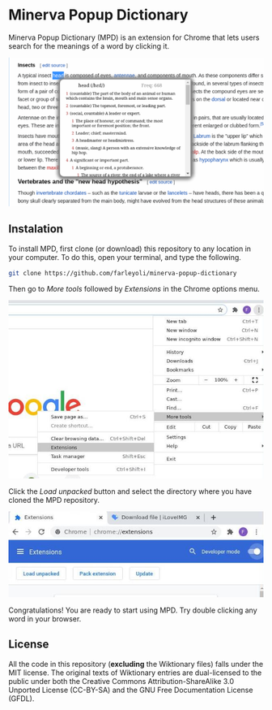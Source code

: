 # Minerva Popup Dictionary

Minerva Popup Dictionary (MPD) is an extension for Chrome that lets users search for the meanings of a word by clicking it.

<p align="left">
  <img src="images/usage_example.png">
</p>

## Instalation
To install MPD, first clone (or download) this repository to any location in your computer. To do this, open your terminal, and type the following.

```sh
git clone https://github.com/farleyoli/minerva-popup-dictionary
```

Then go to *More tools* followed by *Extensions* in the Chrome options menu.

<p align="left">
  <img src="images/more_tools_extension.jpg">
</p>

Click the *Load unpacked* button and select the directory where you have cloned the MPD repository.

<p align="left">
  <img src="images/load_unpacked.jpg">
</p>

Congratulations! You are ready to start using MPD. Try double clicking any word in your browser.

## License
All the code in this repository (**excluding** the Wiktionary files) falls under the MIT license. The original texts of Wiktionary entries are dual-licensed to the public under both the Creative Commons Attribution-ShareAlike 3.0 Unported License (CC-BY-SA) and the GNU Free Documentation License (GFDL).
